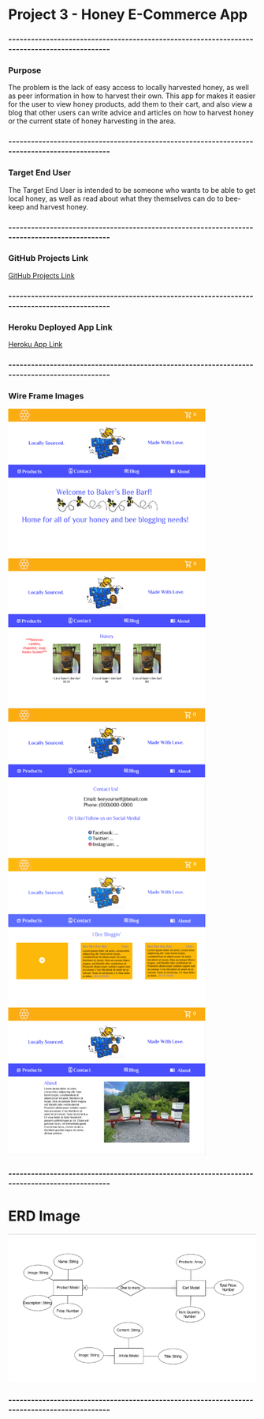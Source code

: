 # Project 3 - Honey E-Commerce App
### --------------------------------------------------------------------------------------------
### Purpose
The problem is the lack of easy access to locally harvested honey, as well as peer information in how to harvest their own. This app for makes it easier for the user to view honey products, add them to their cart, and also view a blog that other users can write advice and articles on how to harvest honey or the current state of honey harvesting in the area. 
### --------------------------------------------------------------------------------------------
### Target End User
The Target End User is intended to be someone who wants to be able to get local honey, as well as read about what they themselves can do to bee-keep and harvest honey.
### --------------------------------------------------------------------------------------------
### GitHub Projects Link
[GitHub Projects Link](https://github.com/bakercharles14/project-3/projects/1)
### --------------------------------------------------------------------------------------------
### Heroku Deployed App Link
[Heroku App Link](https://bakers-bee-barf.herokuapp.com/)
### --------------------------------------------------------------------------------------------
### Wire Frame Images
<img src="./client/public/BBB-Home-Page.png" alt="home page" width="400" height="300"/>          <img src="./client/public/BBB-Products-Page.png" alt="products page" width="400" height="300"/>          <img src="./client/public/BBB-Contact-Page.png" alt="contact page" width="400" height="300"/>           <img src="./client/public/BBB-Blog-Page.png" alt="blog page" width="400" height="300"/>          <img src="./client/public/BBB-About-Page.png" alt="about page" width="400" height="300"/>

### --------------------------------------------------------------------------------------------
# ERD Image
<img src="./client/public/Project-3-ERD.png" alt="ERD Image" width="600" height="300">

### --------------------------------------------------------------------------------------------



